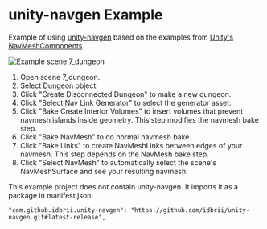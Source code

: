 # unity-navgen Example
Example of using [unity-navgen](https://github.com/idbrii/unity-navgen) based on the examples from [Unity's NavMeshComponents](https://github.com/Unity-Technologies/NavMeshComponents).


![Example scene 7_dungeon](https://user-images.githubusercontent.com/43559/96374354-1c3ba600-1127-11eb-81dc-c7db7c3d6c63.png)

1. Open scene 7_dungeon.
1. Select Dungeon object.
1. Click "Create Disconnected Dungeon" to make a new dungeon.
1. Click "Select Nav Link Generator" to select the generator asset.
1. Click "Bake Create Interior Volumes" to insert volumes that prevent navmesh islands inside geometry. This step modifies the navmesh bake step.
1. Click "Bake NavMesh" to do normal navmesh bake.
1. Click "Bake Links" to create NavMeshLinks between edges of your navmesh. This step depends on the NavMesh bake step.
1. Click "Select NavMesh" to automatically select the scene's NavMeshSurface and see your resulting navmesh.

This example project does not contain unity-navgen. It imports it as a package in manifest.json:

    "com.github.idbrii.unity-navgen": "https://github.com/idbrii/unity-navgen.git#latest-release",
